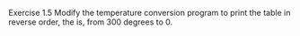 Exercise 1.5
Modify the temperature conversion program to print the table in reverse order, the is, from 300 degrees to 0.
